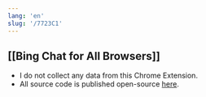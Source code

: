 ```yaml
---
lang: 'en'
slug: '/7723C1'
---
```


## [[Bing Chat for All Browsers]]

- I do not collect any data from this Chrome Extension.
- All source code is published open-source [here](https://github.com/anaclumos/bing-chat-for-all-browsers).
